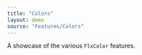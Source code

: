 ```yaml
---
title: "Colors"
layout: demo
source: "Features/Colors"
---
```


A showcase of the various `FlxColor` features.
